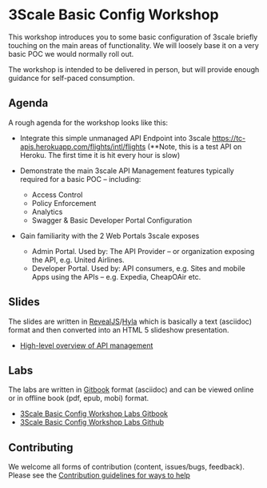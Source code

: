# 3Scale Basic Config Workshop


This workshop introduces you to some basic configuration of 3scale briefly touching on the main areas of functionality. We will loosely base it on a very basic POC we would normally roll out. 

The workshop is intended to be delivered in person, but will provide enough guidance for self-paced consumption.

## Agenda

A rough agenda for the workshop looks like this:

* Integrate this simple unmanaged API Endpoint into 3scale 
https://tc-apis.herokuapp.com/flights/intl/flights 
(**Note, this is a test API on Heroku. The first time it is hit every hour is slow)


* Demonstrate the main 3scale API Management features typically required for a basic POC – including:
	* Access Control
	* Policy Enforcement 
	* Analytics
	* Swagger & Basic Developer Portal Configuration

* Gain familiarity with the 2 Web Portals 3scale exposes
	* Admin Portal. Used by: The API Provider – or organization exposing the API, e.g. United Airlines.
	* Developer Portal. Used by: API consumers, e.g. Sites and mobile Apps using the APIs – e.g. Expedia, CheapOAir etc. 

## Slides

The slides are written in [RevealJS](http://lab.hakim.se/reveal-js/#/)/[Hyla](https://github.com/cmoulliard/hyla) which is basically a text (asciidoc) format and then converted into an HTML 5 slideshow presentation. 

* [High-level overview of API management](slides/api.md)

## Labs

The labs are written in [Gitbook](https://www.gitbook.com) format (asciidoc) and can be viewed online or in offline book (pdf, epub, mobi) format. 

* [3Scale Basic Config Workshop Labs Gitbook](https://www.gitbook.com/book/hucmaggie/3scale-workhop-basic/details)
* [3Scale Basic Config Workshop Labs Github](https://github.com/hucmaggie/3scale-basic-config-workshop-labs)

## Contributing

We welcome all forms of contribution (content, issues/bugs, feedback). Please see the [Contribution guidelines for ways to help](./CONTRIBUTING.md)